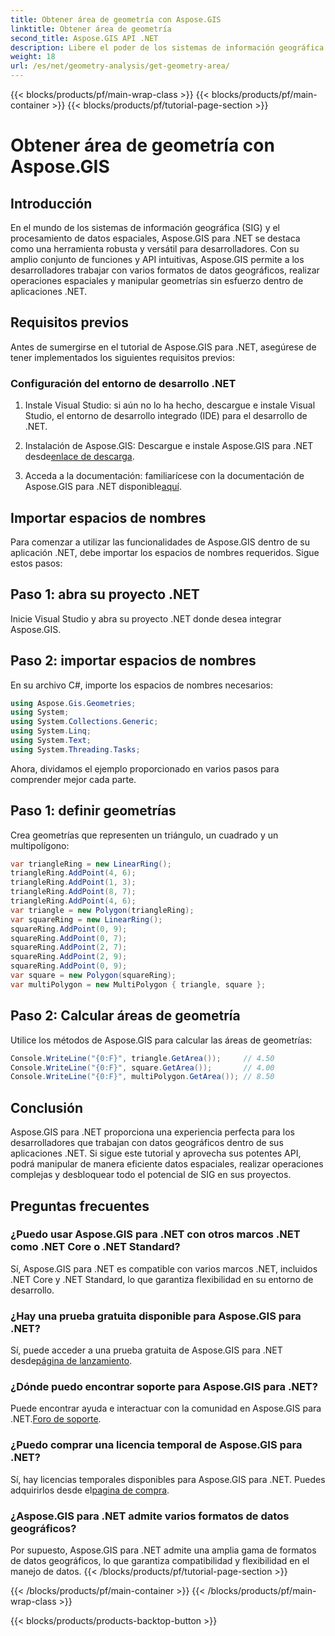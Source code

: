 ```yaml
---
title: Obtener área de geometría con Aspose.GIS
linktitle: Obtener área de geometría
second_title: Aspose.GIS API .NET
description: Libere el poder de los sistemas de información geográfica en .NET con Aspose.GIS. Realice operaciones espaciales sin esfuerzo.
weight: 18
url: /es/net/geometry-analysis/get-geometry-area/
---
```


{{< blocks/products/pf/main-wrap-class >}}
{{< blocks/products/pf/main-container >}}
{{< blocks/products/pf/tutorial-page-section >}}

# Obtener área de geometría con Aspose.GIS

## Introducción
En el mundo de los sistemas de información geográfica (SIG) y el procesamiento de datos espaciales, Aspose.GIS para .NET se destaca como una herramienta robusta y versátil para desarrolladores. Con su amplio conjunto de funciones y API intuitivas, Aspose.GIS permite a los desarrolladores trabajar con varios formatos de datos geográficos, realizar operaciones espaciales y manipular geometrías sin esfuerzo dentro de aplicaciones .NET.
## Requisitos previos
Antes de sumergirse en el tutorial de Aspose.GIS para .NET, asegúrese de tener implementados los siguientes requisitos previos:
### Configuración del entorno de desarrollo .NET
1. Instale Visual Studio: si aún no lo ha hecho, descargue e instale Visual Studio, el entorno de desarrollo integrado (IDE) para el desarrollo de .NET.
   
2.  Instalación de Aspose.GIS: Descargue e instale Aspose.GIS para .NET desde[enlace de descarga](https://releases.aspose.com/gis/net/).
3. Acceda a la documentación: familiarícese con la documentación de Aspose.GIS para .NET disponible[aquí](https://reference.aspose.com/gis/net/).

## Importar espacios de nombres
Para comenzar a utilizar las funcionalidades de Aspose.GIS dentro de su aplicación .NET, debe importar los espacios de nombres requeridos. Sigue estos pasos:
## Paso 1: abra su proyecto .NET
Inicie Visual Studio y abra su proyecto .NET donde desea integrar Aspose.GIS.
## Paso 2: importar espacios de nombres
En su archivo C#, importe los espacios de nombres necesarios:
```csharp
using Aspose.Gis.Geometries;
using System;
using System.Collections.Generic;
using System.Linq;
using System.Text;
using System.Threading.Tasks;
```

Ahora, dividamos el ejemplo proporcionado en varios pasos para comprender mejor cada parte.
## Paso 1: definir geometrías
Crea geometrías que representen un triángulo, un cuadrado y un multipolígono:
```csharp
var triangleRing = new LinearRing();
triangleRing.AddPoint(4, 6);
triangleRing.AddPoint(1, 3);
triangleRing.AddPoint(8, 7);
triangleRing.AddPoint(4, 6);
var triangle = new Polygon(triangleRing);
var squareRing = new LinearRing();
squareRing.AddPoint(0, 9);
squareRing.AddPoint(0, 7);
squareRing.AddPoint(2, 7);
squareRing.AddPoint(2, 9);
squareRing.AddPoint(0, 9);
var square = new Polygon(squareRing);
var multiPolygon = new MultiPolygon { triangle, square };
```
## Paso 2: Calcular áreas de geometría
Utilice los métodos de Aspose.GIS para calcular las áreas de geometrías:
```csharp
Console.WriteLine("{0:F}", triangle.GetArea());     // 4.50
Console.WriteLine("{0:F}", square.GetArea());       // 4.00
Console.WriteLine("{0:F}", multiPolygon.GetArea()); // 8.50
```

## Conclusión
Aspose.GIS para .NET proporciona una experiencia perfecta para los desarrolladores que trabajan con datos geográficos dentro de sus aplicaciones .NET. Si sigue este tutorial y aprovecha sus potentes API, podrá manipular de manera eficiente datos espaciales, realizar operaciones complejas y desbloquear todo el potencial de SIG en sus proyectos.
## Preguntas frecuentes
### ¿Puedo usar Aspose.GIS para .NET con otros marcos .NET como .NET Core o .NET Standard?
Sí, Aspose.GIS para .NET es compatible con varios marcos .NET, incluidos .NET Core y .NET Standard, lo que garantiza flexibilidad en su entorno de desarrollo.
### ¿Hay una prueba gratuita disponible para Aspose.GIS para .NET?
 Sí, puede acceder a una prueba gratuita de Aspose.GIS para .NET desde[página de lanzamiento](https://releases.aspose.com/).
### ¿Dónde puedo encontrar soporte para Aspose.GIS para .NET?
 Puede encontrar ayuda e interactuar con la comunidad en Aspose.GIS para .NET.[Foro de soporte](https://forum.aspose.com/c/gis/33).
### ¿Puedo comprar una licencia temporal de Aspose.GIS para .NET?
 Sí, hay licencias temporales disponibles para Aspose.GIS para .NET. Puedes adquirirlos desde el[pagina de compra](https://purchase.aspose.com/temporary-license/).
### ¿Aspose.GIS para .NET admite varios formatos de datos geográficos?
Por supuesto, Aspose.GIS para .NET admite una amplia gama de formatos de datos geográficos, lo que garantiza compatibilidad y flexibilidad en el manejo de datos.
{{< /blocks/products/pf/tutorial-page-section >}}

{{< /blocks/products/pf/main-container >}}
{{< /blocks/products/pf/main-wrap-class >}}

{{< blocks/products/products-backtop-button >}}
